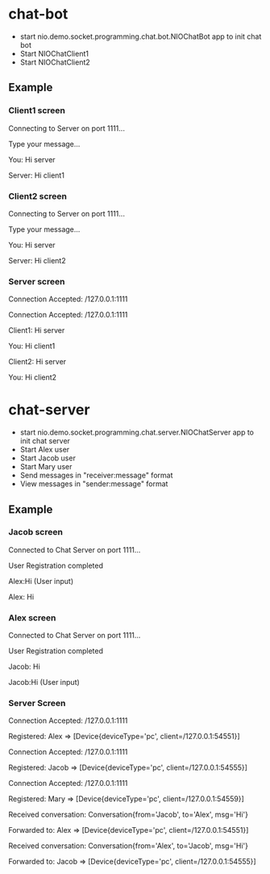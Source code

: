 # chat-bot
* start nio.demo.socket.programming.chat.bot.NIOChatBot app to init chat bot
* Start NIOChatClient1
* Start NIOChatClient2

## Example
### Client1 screen
Connecting to Server on port 1111...

Type your message...

You: Hi server

Server: Hi client1
### Client2 screen
Connecting to Server on port 1111...

Type your message...

You: Hi server

Server: Hi client2
### Server screen
Connection Accepted: /127.0.0.1:1111

Connection Accepted: /127.0.0.1:1111

Client1: Hi server

You: Hi client1

Client2: Hi server

You: Hi client2

# chat-server
* start nio.demo.socket.programming.chat.server.NIOChatServer app to init chat server
* Start Alex user
* Start Jacob user 
* Start Mary user
* Send messages in "receiver:message" format
* View messages in "sender:message" format
## Example
### Jacob screen
Connected to Chat Server on port 1111...

User Registration completed

Alex:Hi (User input)

Alex: Hi

### Alex screen
Connected to Chat Server on port 1111...

User Registration completed

Jacob: Hi

Jacob:Hi (User input)

### Server Screen
Connection Accepted: /127.0.0.1:1111

Registered: Alex => [Device{deviceType='pc', client=/127.0.0.1:54551}]

Connection Accepted: /127.0.0.1:1111

Registered: Jacob => [Device{deviceType='pc', client=/127.0.0.1:54555}]

Connection Accepted: /127.0.0.1:1111

Registered: Mary => [Device{deviceType='pc', client=/127.0.0.1:54559}]

Received conversation: Conversation{from='Jacob', to='Alex', msg='Hi'}

Forwarded to: Alex => [Device{deviceType='pc', client=/127.0.0.1:54551}]

Received conversation: Conversation{from='Alex', to='Jacob', msg='Hi'}

Forwarded to: Jacob => [Device{deviceType='pc', client=/127.0.0.1:54555}]

